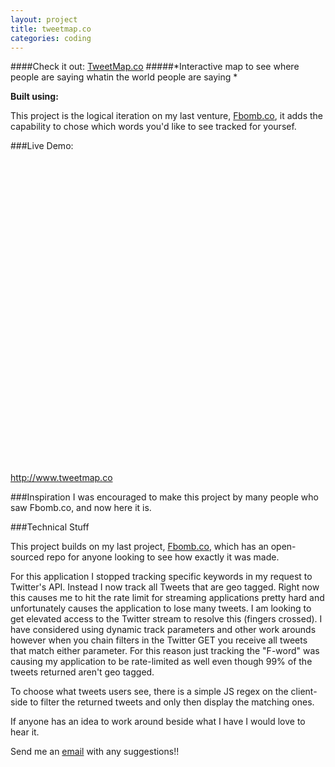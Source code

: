 ```yaml
---
layout: project
title: tweetmap.co
categories: coding
---
```


####Check it out: [TweetMap.co](http://www.tweetmap.co)
#####*Interactive map to see where people are saying whatin the world people are saying *

<p><strong>Built using:</strong>&nbsp;&nbsp;<span title="Node.js" class="pict-prog-nodejs01 fa-2x"> </span>&nbsp;<span title="CoffeeScript" class="pict-prog-coffeescr fa-2x"> </span>&nbsp;<span title="JQuery" class="pict-prog-jquery fa-2x"> </span>&nbsp;<span title="HTML5" class="pict-html5-01 fa-2x"> </span>&nbsp;<span title="CSS3" class="pict-css3-01 fa-2x"> </span></p>

This project is the logical iteration on my last venture, [Fbomb.co](http://www.fbomb.co), it adds the capability to chose which words you'd like to see tracked for yoursef.


<!-- abridge -->
###Live Demo:

<object data=http://www.tweetmap.co width="100%" height="500px"> <embed src=http://www.tweetmap.co width="100%" height="500px"> </embed> <a href="http://www.tweetmap.co">http://www.tweetmap.co</a> </object>

###Inspiration
I was encouraged to make this project by many people who saw Fbomb.co, and now here it is.


###Technical Stuff
<!-- ####This project is all open-sourced under the [The MIT License](https://github.com/mgingras/fBomb/blob/master/LICENSE)  and available [here](https://github.com/mgingras/fBomb) -->

This project builds on my last project, [Fbomb.co](/coding/fBomb), which has an open-sourced repo for anyone looking to see how exactly it was made.

For this application I stopped tracking specific keywords in my request to Twitter's API. Instead I now track all Tweets that are geo tagged. Right now this causes me to hit the rate limit for streaming applications pretty hard and unfortunately causes the application to lose many tweets. I am looking to get elevated access to the Twitter stream to resolve this (fingers crossed). I have considered using dynamic track parameters and other work arounds however when you chain filters in the Twitter GET you receive all tweets that match either parameter. For this reason just tracking the "F-word" was causing my application to be rate-limited as well even though 99% of the tweets returned aren't geo tagged.

To choose what tweets users see, there is a simple JS regex on the client-side to filter the returned tweets and only then display the matching ones.

If anyone has an idea to work around beside what I have I would love to hear it.

Send me an <a href="mailto:martin@mgingras.ca?Subject=TweetMap%20Suggestion" title="TweetMap idea yo!">email</a> with any suggestions!!